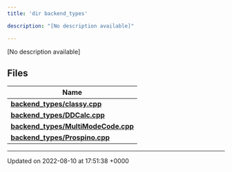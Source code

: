 ```yaml
---
title: 'dir backend_types'

description: "[No description available]"

---
```







[No description available]

## Files

| Name           |
| -------------- |
| **[backend_types/classy.cpp](/documentation/code/gambit_2-2/files/classy_8cpp/#file-classy.cpp)**  |
| **[backend_types/DDCalc.cpp](/documentation/code/gambit_2-2/files/ddcalc_8cpp/#file-ddcalc.cpp)**  |
| **[backend_types/MultiModeCode.cpp](/documentation/code/gambit_2-2/files/multimodecode_8cpp/#file-multimodecode.cpp)**  |
| **[backend_types/Prospino.cpp](/documentation/code/gambit_2-2/files/prospino_8cpp/#file-prospino.cpp)**  |






-------------------------------

Updated on 2022-08-10 at 17:51:38 +0000
